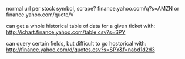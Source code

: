 normal url per stock symbol, scrape?
finance.yahoo.com/q?s=AMZN
or
finance.yahoo.com/quote/V

can get a whole historical table of data for a given ticket with:
http://ichart.finance.yahoo.com/table.csv?s=SPY

can query certain fields, but difficult to go hostorical with:
http://finance.yahoo.com/d/quotes.csv?s=SPY&f=nabd1d2d3


